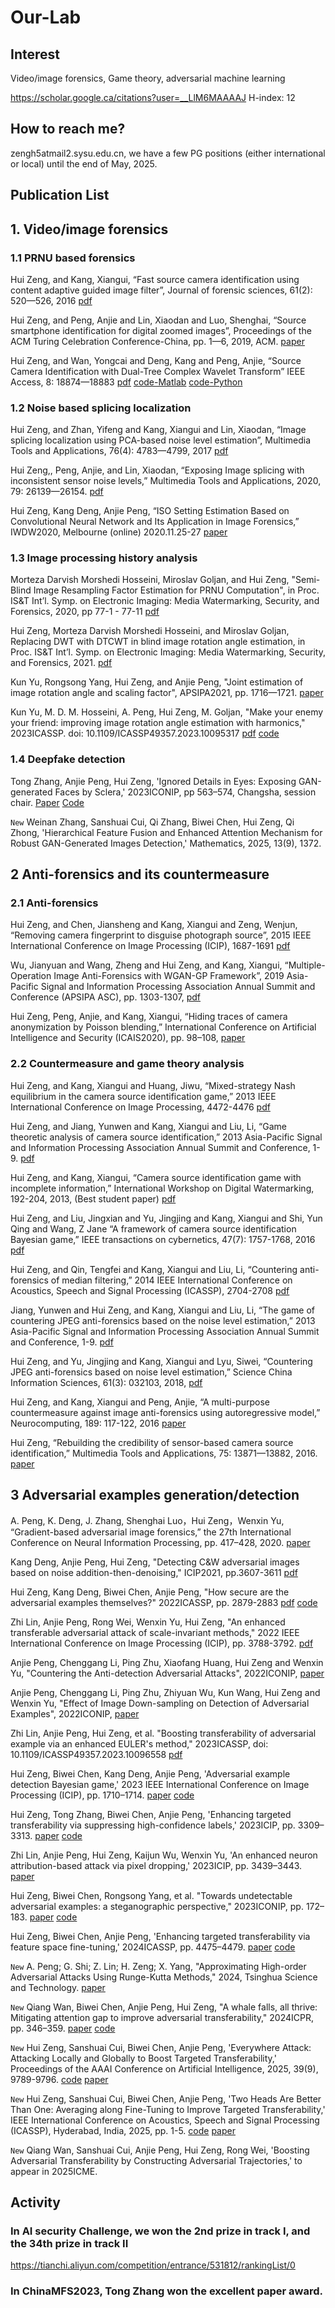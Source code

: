 # Our-Lab

## Interest
Video/image forensics, Game theory, adversarial machine learning

https://scholar.google.ca/citations?user=__LlM6MAAAAJ H-index: 12

## How to reach me? 
zengh5atmail2.sysu.edu.cn, we have a few PG positions (either international or local) until the end of May, 2025.

## Publication List

## 1. Video/image forensics 

### 1.1 PRNU based forensics
Hui Zeng, and Kang, Xiangui, “Fast source camera identification using content adaptive guided image filter”, Journal of forensic sciences, 61(2): 520—526, 2016 [pdf](https://onlinelibrary.wiley.com/doi/pdf/10.1111/1556-4029.13017)

Hui Zeng, and Peng, Anjie and Lin, Xiaodan and Luo, Shenghai, “Source smartphone identification for digital zoomed images”, Proceedings of the ACM Turing Celebration Conference-China, pp. 1—6, 2019, ACM. [paper](https://doi.org/10.1145/3321408.3326686)  

Hui Zeng, and Wan, Yongcai and Deng, Kang and Peng, Anjie, “Source Camera Identification with Dual-Tree Complex Wavelet Transform” IEEE Access, 8: 18874—18883 [pdf](https://ieeexplore.ieee.org/document/8966247) [code-Matlab](https://github.com/zengh5/SCI_DTCWT) [code-Python](https://github.com/zengh5/SCI_DTCWT_python)


### 1.2 Noise based splicing localization
Hui Zeng, and Zhan, Yifeng and Kang, Xiangui and Lin, Xiaodan, “Image splicing localization using PCA-based noise level estimation”, Multimedia Tools and Applications, 76(4): 4783—4799, 2017 [pdf](https://link.springer.com/article/10.1007/s11042-016-3712-8)

Hui Zeng,, Peng, Anjie, and Lin, Xiaodan, “Exposing Image splicing with inconsistent sensor noise levels,” Multimedia Tools and Applications, 2020, 79: 26139—26154. [pdf](https://link.springer.com/article/10.1007/s11042-020-09280-z) 

Hui Zeng, Kang Deng, Anjie Peng, “ISO Setting Estimation Based on Convolutional Neural Network and Its Application in Image Forensics,” IWDW2020, Melbourne (online) 2020.11.25-27 [paper](https://doi.org/10.1007/978-3-030-69449-4_17)

### 1.3 Image processing history analysis
Morteza Darvish Morshedi Hosseini, Miroslav Goljan, and Hui Zeng, "Semi-Blind Image Resampling Factor Estimation for PRNU Computation", in Proc. IS&T Int’l. Symp. on Electronic Imaging: Media Watermarking, Security, and Forensics, 2020, pp 77-1 - 77-11 [pdf](https://library.imaging.org/ei/articles/32/4/art00008)

Hui Zeng, Morteza Darvish Morshedi Hosseini, and Miroslav Goljan, Replacing DWT with DTCWT in blind image rotation angle estimation, in Proc. IS&T Int’l. Symp. on Electronic Imaging: Media Watermarking, Security, and Forensics, 2021. [pdf](https://library.imaging.org/ei/articles/33/4/art00006)  

Kun Yu, Rongsong Yang, Hui Zeng, and Anjie Peng, "Joint estimation of image rotation angle and scaling factor", APSIPA2021, pp. 1716—1721. [paper](https://ieeexplore.ieee.org/document/9689589)

Kun Yu, M. D. M. Hosseini, A. Peng, Hui Zeng, M. Goljan, "Make your enemy your friend: improving image rotation angle estimation with harmonics," 2023ICASSP. doi: 10.1109/ICASSP49357.2023.10095317 [pdf](https://ieeexplore.ieee.org/document/10095317/) [code](https://github.com/zengh5/Rotation_angle_estimation_harmonic)

### 1.4 Deepfake detection
Tong Zhang, Anjie Peng, Hui Zeng, 'Ignored Details in Eyes: Exposing GAN-generated Faces by Sclera,' 2023ICONIP, pp 563–574, Changsha, session chair. [Paper](https://link.springer.com/chapter/10.1007/978-981-99-8073-4_43)  [Code](https://github.com/10961020/Deepfake-detector-based-on-blood-vessels)  

`New` Weinan Zhang, Sanshuai Cui, Qi Zhang, Biwei Chen, Hui Zeng, Qi Zhong, 'Hierarchical Feature Fusion and Enhanced Attention Mechanism for Robust GAN-Generated Images Detection,' Mathematics, 2025, 13(9), 1372.  

## 2 Anti-forensics and its countermeasure

### 2.1 Anti-forensics
Hui Zeng, and Chen, Jiansheng and Kang, Xiangui and Zeng, Wenjun, “Removing camera fingerprint to disguise photograph source”, 2015 IEEE International Conference on Image Processing (ICIP), 1687-1691 [pdf](https://ieeexplore.ieee.org/document/7351088/)

Wu, Jianyuan and Wang, Zheng and Hui Zeng, and Kang, Xiangui, “Multiple-Operation Image Anti-Forensics with WGAN-GP Framework”, 2019 Asia-Pacific Signal and Information Processing Association Annual Summit and Conference (APSIPA ASC), pp. 1303-1307, [pdf](https://ieeexplore.ieee.org/document/9023173)

Hui Zeng, Peng, Anjie, and Kang, Xiangui, “Hiding traces of camera anonymization by Poisson blending,” International Conference on Artificial Intelligence and Security (ICAIS2020), pp. 98–108, [paper](https://link.springer.com/chapter/10.1007/978-3-030-57881-7_9)

### 2.2 Countermeasure and game theory analysis
Hui Zeng, and Kang, Xiangui and Huang, Jiwu, “Mixed-strategy Nash equilibrium in the camera source identification game,” 2013 IEEE International Conference on Image Processing, 4472-4476 [pdf](https://ieeexplore.ieee.org/document/6738921/)

Hui Zeng, and Jiang, Yunwen and Kang, Xiangui and Liu, Li, “Game theoretic analysis of camera source identification,” 2013 Asia-Pacific Signal and Information Processing Association Annual Summit and Conference, 1-9. [pdf](https://ieeexplore.ieee.org/document/6694150)

Hui Zeng, and Kang, Xiangui, “Camera source identification game with incomplete information,” International Workshop on Digital Watermarking, 192-204, 2013, (Best student paper) [pdf](https://link.springer.com/chapter/10.1007/978-3-662-43886-2_14)

Hui Zeng, and Liu, Jingxian and Yu, Jingjing and Kang, Xiangui and Shi, Yun Qing and Wang, Z Jane “A framework of camera source identification Bayesian game,” IEEE transactions on cybernetics, 47(7): 1757-1768, 2016 [pdf](https://ieeexplore.ieee.org/document/7469854/)

Hui Zeng, and Qin, Tengfei and Kang, Xiangui and Liu, Li, “Countering anti-forensics of median filtering,” 2014 IEEE International Conference on Acoustics, Speech and Signal Processing (ICASSP), 2704-2708 [pdf](https://ieeexplore.ieee.org/document/6854091)

Jiang, Yunwen and Hui Zeng, and Kang, Xiangui and Liu, Li, “The game of countering JPEG anti-forensics based on the noise level estimation,” 2013 Asia-Pacific Signal and Information Processing Association Annual Summit and Conference, 1-9. [pdf](https://ieeexplore.ieee.org/document/6694156)

Hui Zeng, and Yu, Jingjing and Kang, Xiangui and Lyu, Siwei, “Countering JPEG anti-forensics based on noise level estimation,” Science China Information Sciences, 61(3): 032103, 2018, [pdf](https://link.springer.com/article/10.1007/s11432-016-0426-1)

Hui Zeng, and Kang, Xiangui and Peng, Anjie, “A multi-purpose countermeasure against image anti-forensics using autoregressive model,” Neurocomputing, 189: 117-122, 2016 [paper](https://doi.org/10.1016/j.neucom.2015.12.089)

Hui Zeng, “Rebuilding the credibility of sensor-based camera source identification,” Multimedia Tools and Applications, 75: 13871—13882, 2016. [paper](https://link.springer.com/article/10.1007/s11042-015-3072-9)

## 3 Adversarial examples generation/detection  

A. Peng, K. Deng, J. Zhang, Shenghai Luo，Hui Zeng，Wenxin Yu, “Gradient-based adversarial image forensics,” the 27th International Conference on Neural Information Processing, pp. 417–428, 2020. [paper](https://link.springer.com/chapter/10.1007/978-3-030-63833-7_35) 

Kang Deng, Anjie Peng, Hui Zeng, "Detecting C&W adversarial images based on noise addition-then-denoising," ICIP2021, pp.3607-3611 [pdf](https://ieeexplore.ieee.org/document/9506804/)

Hui Zeng, Kang Deng, Biwei Chen, Anjie Peng, "How secure are the adversarial examples themselves?" 2022ICASSP, pp. 2879-2883 [pdf](https://ieeexplore.ieee.org/document/9747206) [code](https://github.com/zengh5/adversarial-example-security)

Zhi Lin, Anjie Peng, Rong Wei, Wenxin Yu, Hui Zeng, "An enhanced transferable adversarial attack of scale-invariant methods," 2022 IEEE International Conference on Image Processing (ICIP), pp. 3788-3792. [pdf](https://ieeexplore.ieee.org/document/9897429/)

Anjie Peng, Chenggang Li, Ping Zhu, Xiaofang Huang, Hui Zeng and Wenxin Yu, "Countering the Anti-detection Adversarial Attacks", 2022ICONIP, [paper](https://doi.org/10.1007/978-981-99-1639-9_41)

Anjie Peng, Chenggang Li, Ping Zhu, Zhiyuan Wu, Kun Wang, Hui Zeng and Wenxin Yu, "Effect of Image Down-sampling on Detection of Adversarial Examples", 2022ICONIP, [paper](https://doi.org/10.1007/978-981-99-1639-9_46)

Zhi Lin, Anjie Peng, Hui Zeng, et al. "Boosting transferability of adversarial example via an enhanced EULER's method," 2023ICASSP, doi: 10.1109/ICASSP49357.2023.10096558 [pdf](https://ieeexplore.ieee.org/document/10096558/)

Hui Zeng, Biwei Chen, Kang Deng, Anjie Peng, 'Adversarial example detection Bayesian game,' 2023 IEEE International Conference on Image Processing (ICIP), pp. 1710–1714. [paper](https://ieeexplore.ieee.org/document/10222129) [code](https://github.com/zengh5/AED_BGame)

Hui Zeng, Tong Zhang, Biwei Chen, Anjie Peng, 'Enhancing targeted transferability via suppressing high-confidence labels,' 2023ICIP, pp. 3309–3313. [paper](https://ieeexplore.ieee.org/document/10222841) [code](https://github.com/zengh5/Transferable_targeted_attack)

Zhi Lin, Anjie Peng, Hui Zeng, Kaijun Wu, Wenxin Yu, 'An enhanced neuron attribution-based attack via pixel dropping,' 2023ICIP, pp. 3439–3443. [paper](https://ieeexplore.ieee.org/document/10222034)

Hui Zeng, Biwei Chen, Rongsong Yang, et al. "Towards undetectable adversarial examples: a steganographic perspective," 2023ICONIP, pp. 172–183. [paper](https://link.springer.com/chapter/10.1007/978-981-99-8070-3_14) [code](https://github.com/zengh5/Undetectable-attack)

Hui Zeng, Biwei Chen, Anjie Peng, 'Enhancing targeted transferability via feature space fine-tuning,' 2024ICASSP, pp. 4475–4479. [paper](https://ieeexplore.ieee.org/document/10446654) [code](https://github.com/zengh5/TA_feature_FT) 

`New` A. Peng; G. Shi; Z. Lin; H. Zeng; X. Yang, "Approximating High-order Adversarial Attacks Using Runge-Kutta Methods," 2024, Tsinghua Science and Technology. [paper](https://www.sciopen.com/article/10.26599/TST.2024.9010154)  

`New` Qiang Wan, Biwei Chen, Anjie Peng, Hui Zeng, "A whale falls, all thrive: Mitigating attention gap to improve adversarial transferability," 2024ICPR, pp. 346–359. [paper](https://link.springer.com/chapter/10.1007/978-3-031-78312-8_23) [code](https://github.com/britney-code/EIT-attack)  
 
`New` Hui Zeng, Sanshuai Cui, Biwei Chen, Anjie Peng, 'Everywhere Attack: Attacking Locally and Globally to Boost Targeted Transferability,' Proceedings of the AAAI Conference on Artificial Intelligence, 2025, 39(9), 9789-9796. [code](https://github.com/zengh5/Everywhere_Attack) [paper](https://ojs.aaai.org/index.php/AAAI/article/view/33061)

`New` Hui Zeng, Sanshuai Cui, Biwei Chen, Anjie Peng, 'Two Heads Are Better Than One: Averaging along Fine-Tuning to Improve Targeted Transferability,' IEEE International Conference on Acoustics, Speech and Signal Processing (ICASSP), Hyderabad, India, 2025, pp. 1-5. [code](https://github.com/zengh5/Avg_FT) [paper](https://ieeexplore.ieee.org/document/10890045/) 

`New` Qiang Wan, Sanshuai Cui, Anjie Peng, Hui Zeng, Rong Wei, 'Boosting Adversarial Transferability by Constructing Adversarial Trajectories,' to appear in 2025ICME.  

## Activity
### In AI security Challenge, we won the 2nd prize in track I, and the 34th prize in track II   
https://tianchi.aliyun.com/competition/entrance/531812/rankingList/0

### In ChinaMFS2023, Tong Zhang won the excellent paper award.
